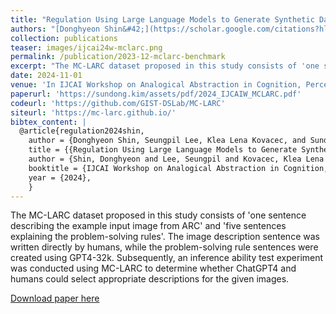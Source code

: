 ```yaml
---
title: "Regulation Using Large Language Models to Generate Synthetic Data for Evaluating Analogical Ability"
authors: "[Donghyeon Shin&#42;](https://scholar.google.com/citations?hl=en&user=J5BIlf8AAAAJ), [Seungpil Lee&#42;](iamseungpil.github.io), Klea Lena Kovacec, and [**Sundong Kim†**](https://sundong.kim/)"
collection: publications
teaser: images/ijcai24w-mclarc.png
permalink: /publication/2023-12-mclarc-benchmark
excerpt: "The MC-LARC dataset proposed in this study consists of 'one sentence describing the example input image from ARC' and 'five sentences explaining the problem-solving rules'. The image description sentence was written directly by humans, while the problem-solving rule sentences were created using GPT4-32k. Subsequently, an inference ability test experiment was conducted using MC-LARC to determine whether ChatGPT4 and humans could select appropriate descriptions for the given images."
date: 2024-11-01
venue: 'In IJCAI Workshop on Analogical Abstraction in Cognition, Perception, and Language'
paperurl: 'https://sundong.kim/assets/pdf/2024_IJCAIW_MCLARC.pdf'
codeurl: 'https://github.com/GIST-DSLab/MC-LARC'
siteurl: 'https://mc-larc.github.io/'
bibtex_content: |
  @article{regulation2024shin,
    author = {Donghyeon Shin, Seungpil Lee, Klea Lena Kovacec, and Sundong Kim},
    title = {{Regulation Using Large Language Models to Generate Synthetic Data for Evaluating Analogical Ability}},
    author = {Shin, Donghyeon and Lee, Seungpil and Kovacec, Klea Lena and Kim, Sundong},
    booktitle = {IJCAI Workshop on Analogical Abstraction in Cognition, Perception, and Language},
    year = {2024},
    }
---
```


The MC-LARC dataset proposed in this study consists of 'one sentence describing the example input image from ARC' and 'five sentences explaining the problem-solving rules'. The image description sentence was written directly by humans, while the problem-solving rule sentences were created using GPT4-32k. Subsequently, an inference ability test experiment was conducted using MC-LARC to determine whether ChatGPT4 and humans could select appropriate descriptions for the given images.

[Download paper here](https://www.dbpia.co.kr/pdf/pdfView.do?nodeId=NODE11705112&googleIPSandBox=false&mark=0&ipRange=false&b2cLoginYN=false&aiChatView=A&readTime=5-10&isPDFSizeAllowed=true&accessgl=Y&language=ko_KR&hasTopBanner=true)

<!-- Recommended citation: Your Name, You. (2015). "Paper Title Number 3." <i>Journal 1</i>. 1(3). -->